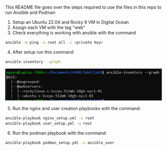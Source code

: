 This README file goes over the steps required to use the files in this repo to run Ansible and Podman


1. Setup an Ubuntu 22.04 and Rocky 9 VM in Digital Ocean
2. Assign each VM with the tag "web"
3. Check everything is working with ansible with the command
```bash
ansible -m ping -u root all -i <private key>
```
4. After setup run this command
```bash
ansible-inventory --graph
```
![screenshot](image1.png)

5. Run the nginx and user creation playbooks with the command:
```bash
ansible-playbook nginx_setup.yml -u root
ansible-playbook user_setup.yml -u root
```

6. Run the podman playbook with the command:
```bash
ansible-playbook podman_setup.yml -u ansible_user
